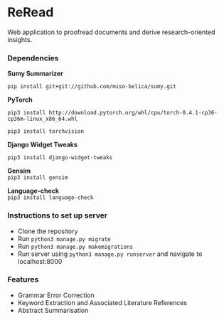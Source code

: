 # ReRead
Web application to proofread documents and derive research-oriented insights. 


### Dependencies

**Sumy Summarizer**

`pip install git+git://github.com/miso-belica/sumy.git`

**PyTorch**

`pip3 install http://download.pytorch.org/whl/cpu/torch-0.4.1-cp36-cp36m-linux_x86_64.whl`

`pip3 install torchvision`

**Django Widget Tweaks**  

`pip3 install django-widget-tweaks`

**Gensim**  
`pip3 install gensim`

**Language-check**  
`pip3 install language-check`

### Instructions to set up server
+ Clone the repository
+ Run `python3 manage.py migrate`
+ Run `python3 manage.py makemigrations`
+ Run server using `python3 manage.py runserver` and navigate to localhost:8000


### Features
+ Grammar Error Correction
+ Keyword Extraction and Associated Literature References
+ Abstract Summarisation
